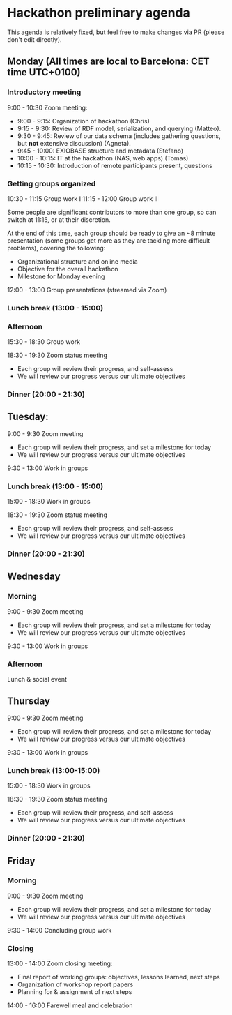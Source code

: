 # Hackathon preliminary agenda

This agenda is relatively fixed, but feel free to make changes via PR (please don't edit directly).

## Monday (All times are local to Barcelona: CET time UTC+0100)

### Introductory meeting

9:00 - 10:30 Zoom meeting: 

* 9:00 - 9:15: Organization of hackathon (Chris)
* 9:15 - 9:30: Review of RDF model, serialization, and querying (Matteo).
* 9:30 - 9:45: Review of our data schema (includes gathering questions, but **not** extensive discussion) (Agneta).
* 9:45 - 10:00: EXIOBASE structure and metadata (Stefano)
* 10:00 - 10:15: IT at the hackathon (NAS, web apps) (Tomas)
* 10:15 - 10:30: Introduction of remote participants present, questions

### Getting groups organized

10:30 - 11:15 Group work I
11:15 - 12:00 Group work II

Some people are significant contributors to more than one group, so can switch at 11:15, or at their discretion.

At the end of this time, each group should be ready to give an ~8 minute presentation (some groups get more as they are tackling more difficult problems), covering the following:

* Organizational structure and online media
* Objective for the overall hackathon
* Milestone for Monday evening

12:00 - 13:00 Group presentations (streamed via Zoom)

### Lunch break (13:00 - 15:00)

### Afternoon

15:30 - 18:30 Group work

18:30 - 19:30 Zoom status meeting

* Each group will review their progress, and self-assess
* We will review our progress versus our ultimate objectives

### Dinner (20:00 - 21:30)

## Tuesday: 

9:00 - 9:30 Zoom meeting

* Each group will review their progress, and set a milestone for today
* We will review our progress versus our ultimate objectives

9:30 - 13:00 Work in groups

### Lunch break (13:00 - 15:00)

15:00 - 18:30 Work in groups

18:30 - 19:30 Zoom status meeting

* Each group will review their progress, and self-assess
* We will review our progress versus our ultimate objectives

### Dinner (20:00 - 21:30)

## Wednesday

### Morning

9:00 - 9:30 Zoom meeting

* Each group will review their progress, and set a milestone for today
* We will review our progress versus our ultimate objectives

9:30 - 13:00 Work in groups

### Afternoon

Lunch & social event

## Thursday

9:00 - 9:30 Zoom meeting

* Each group will review their progress, and set a milestone for today
* We will review our progress versus our ultimate objectives

9:30 - 13:00 Work in groups

### Lunch break (13:00-15:00)

15:00 - 18:30 Work in groups

18:30 - 19:30 Zoom status meeting

* Each group will review their progress, and self-assess
* We will review our progress versus our ultimate objectives

### Dinner (20:00 - 21:30)

## Friday

### Morning

9:00 - 9:30 Zoom meeting

* Each group will review their progress, and set a milestone for today
* We will review our progress versus our ultimate objectives

9:30 - 14:00 Concluding group work

### Closing

13:00 - 14:00 Zoom closing meeting:

* Final report of working groups: objectives, lessons learned, next steps
* Organization of workshop report papers
* Planning for & assignment of next steps

14:00 - 16:00 Farewell meal and celebration 
